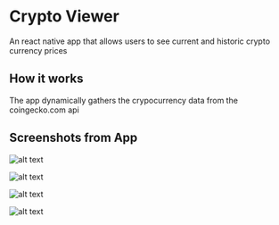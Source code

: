 # Crypto Viewer
An react native app that allows users to see current and historic crypto currency prices

## How it works

The app dynamically gathers the crypocurrency data from the coingecko.com api

## Screenshots from App

![alt text](https://i.imgur.com/s0cwdgW.jpg)



![alt text](https://i.imgur.com/pWeKewm.jpg)



![alt text](https://i.imgur.com/bIlgfAL.jpg)



![alt text](https://i.imgur.com/wmDyVEI.jpg)
